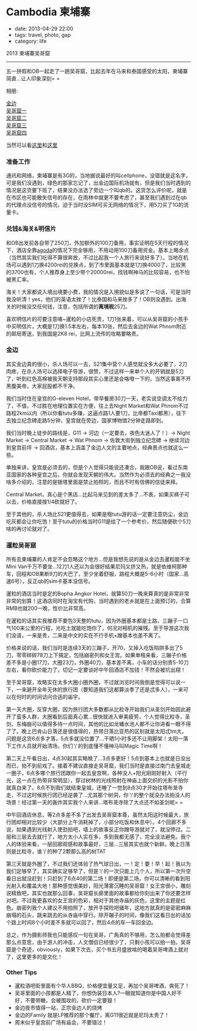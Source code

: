 # Cambodia 柬埔寨

- date: 2013-04-29 22:00
- tags: travel, photo, gap
- category: life

2013 柬埔寨吴哥窟

-------------------

五一拼假和OB一起走了一趟吴哥窟，比起去年在马来和泰国感受的太阳，柬埔寨简直…让人印象深刻= =

相册:

[金边](http://mem.cmgs.me/post/2013-05-05/40051763830)  
[吴哥窟一](http://mem.cmgs.me/post/2013-05-08/4005143821a7)  
[吴哥窟二](http://mem.cmgs.me/post/2013-05-12/40051571092)  
[吴哥窟三](http://mem.cmgs.me/post/2013-05-15/40050334038)  
[吴哥窟四](http://mem.cmgs.me/post/2013-05-18/40051375191)  

当然可以看[这里](http://www.douban.com/photos/album/102334928/)和[这里](http://www.douban.com/photos/album/102267574/)

### 准备工作

通讯和网络，柬埔寨是有3G的，当地据说最好的叫cellphone，没错就是这名字，可是我们没遇到，绿色的那家忘记了，出金边国际机场就有，但是我们当时遇到的情况是这货要下班了，结果没办法选了旁边一个叫qb的。这货怎么评价呢，就是在市区也可能散失信号的存在，在雨林中就更不要考虑了，甚至我们遇到过在qb的代理点没信号的情况，迫于当时没SIM可买无网络的情况下，用5刀买了1G的流量卡。

### 兑钱&海关&明信片

和OB出发前各自带了250刀，外加额外的100刀备用，事实证明在5天行程的情况下，酒店全靠[agoda](http://agoda.com)的情况下完全够用，不用动用100刀备用资金。基本上略余点（当然其实我们吃得不算很奔放，不过比起我一个人旅行来说好多了）。当地在机场可以遇到1刀换4200rei的兑换点，到了市里面基本就是1刀换4000了，比较黑的3700也有，个人推荐身上至少带个20000rei，找钱啊神马的比较容易，也不怕被黑汇率。

海关！大家都说入境出境要小费，我的情况是入境貌似是多说了一句话，可是当时我没听清！yes，他们的英语太挫了！比泰国和马来挫多了！OB则没遇到。出海关的时候没交任何钱，注意，包括所谓的**离境税**25刀。

喜欢明信片的可要注意咯~暹粒的小店死贵，1刀1张来着，可以从吴哥窟的小孩手中买明信片，大概是1刀换1.5本左右，每本10张，然后去金边的Wat Phnom附近的邮局寄送，到我国是2K8 rei，比网上流传的攻略要略贵。

### 金边

其实金边真的很小，杀人场可以一去，S21集中营个人感觉就没多大必要了，2刀肉疼，在杀人场可以选择电子导游，很赞，不过这样一来单个人的开销就是5刀了，听到红色高棉被我天朝支持那段其实心里还是会咯噔一下的，当然这事离不开黑腹美帝，大家屁股都不干净。

我们当时住在皇宫的G-eleven Hotel，带早餐房30刀一天，老实说空调太不给力了，不值，不过胜在地理位置实在方便，往上去Night Market和Wat Phnom不过路程2km以内（所以你看tutu多赚，这逼点路1人要1刀，比帝都Taxi都黑），往下去独立纪念碑走路5分钟，皇宫就在旁边，国家博物馆2分钟走路即到。

我们当时晚上徒步的路线是，G11 -> 河边（一定要去，夜色太迷人了！）-> Night Market -> Central Market -> Wat Phnom -> 佐敦大街到独立纪念碑 -> 继续河边到皇宫前坪 -> 回酒店，基本上涵盖了金边人文的主要地点，经典景点也就这么一些。

单独来讲，皇宫是必须去的，但是个人觉得只能说还凑合，我跟OB说，看过东南亚国家的各种皇宫之后，你就会发现天朝的伟大。当然作为必须去的经典之一我没啥多介绍的，注意的是银塔里面是禁止拍照的，而且不时有信佛的信徒来拜。

Central Market，真心是个黑店…比起马来见到的差太多了…不表，如果买裤子可以去，价格直接按1/4砍就好了。

至于其他的，杀人场比S21更值得去，如果是租tutu游的话一定要注意防尘，金边吃灰都会让你吃饱！至于tutu的价格当时G11是给了一个参考价，然后随便砍个5刀啥的再讨论就对了。

### 暹粒吴哥窟

所有去柬埔寨的人肯定不会忽略这个地方…但是我想先说的是从金边去暹粒能不坐Mini Van千万不要坐…12刀1人还以为会很好结果尼玛又挤又热，就是依维柯那种车，回程和OB果断9刀的大巴了，至少坐着舒服，路程大概是5-6小时（国家…高速6号），反正qb的sim卡基本没信号。

暹粒的酒店当时是定的Bopha Angkor Hotel，就算50刀一晚来算真的是非常非常非常的划算！这酒店同时在淘宝有代购，当时遇到的老乡就是在上面预订的，合算RMB也就200一晚，性价比非常高。

在暹粒的话其实我推荐不要包3天整的tutu，因为外圈基本都是土路，三蹦子一口气100来公里的行程，光吃土就能吃饱你了，何况对相机的摧残。至于导游这次我们没请，一来是贵，二来是中文的实在不行手机+蹭基本也差不离了。

价格来说的话，我们当时是连续3天的三蹦子，开70，又掉入吃饭陷阱多出了5刀，零零碎碎78刀上下搞定，包括崩密列和女王宫。如果单租来看，三蹦子价格差不多是小圈17刀，大圈23刀，外圈40刀，基本差不离，小车的话分别贵5-10刀左右，看你砍价能力了，切记一定要谈好中午回酒店不加钱！不然会被坑出翔！

至于吴哥窟，攻略实在太多大圈小圈外圈，不过就浏览时间我倒是觉得可以说一下，一来避开全年无休的旅行团（要知道我们这都算淡季了还是忒多人），一来可以在何时的时间访问合适的庙宇。

第一天大圈，反穿大圈，因为旅行团大多数都从比粒寺开始我们从圣剑开始因此避开了蛮多人群，大圈看到后面真心累…很快就进入审美疲劳，个人觉得比粒寺，圣剑，东梅崩可以值得多待一点时间，其他的比如龙蟠水池人都不让你进看一眼不得了了。晚上巴肯山日落还是很值得的，热带日落比亚热的区别就是太阳忒tm大，问题是这货6点多才落，5点多就没位置了…干晒1小时多还不让用脚架！太阳一落下工作人员就开始清场，你们丫的到底懂不懂神马叫Magic Time啊！

第二天上午看日出，4点30起其实略晚了…3点多更好！5点到基本上也就是日没出而已，拍不到前戏了。接着不建议直接走吴哥窟，我们当时是直接过南门去皇城走一圈子，6点多哪个旅行团跟你一起去皇宫啊，各种没人+阳光刚刚好射入（平行光，这一点在热带非常明显），穿过树林的光线照射在神庙上面交织的光影不拍你就真白来了。8点不到我们就结束皇城，还睡了一觉到8点30才开始往塔布茏寺走，不过这时候旅行团已经逆袭了…尤其那个树洞，你丫的整个就没办法拍没人的场景！经过第一天的轰炸其实我个人来讲…塔布茏寺除了大点还不如圣剑呢= =

中午回酒店休息，等2点多差不多了出发去吴哥窟本尊，虽然太阳这时候最大，旅行团却相对比较少（大部分上午消耗掉了，小部分吃饭和休息中）。4个回廊不多说，如果遇到光线射入使劲拍吧，墙上的故事反正你蹭导游就对了，就没停过。二层和三层去去就行了，地方太小人实在多，多到我都无感了，完全没法避免。我个人的体验来看，一层回廊观感和故事最好，三层…三层其实也就个新鲜。晚上日落则是比粒寺，谁丫的种了2颗那么高的树TAT

第三天就是外圈了，不过我们还体验了热气球日出，一！定！要！早！起！我以为我们足够早了，其实确实足够早了，但是丫的一次只能上几个人，所以第一次升空看日出就没赶到！只赶到了6点40的第二场！即便是第二场，你可以清晰的看到阳光射入和覆盖大地！那种感觉很美妙，阳光薄雾沉睡的吴哥窟！女王宫很小，雕刻说精致吧，其实也就那么回事，吴哥窟长廊里面的故事都给你刻出来了你还要怎样对吧。不过我更喜欢的女王宫的色彩，相对于其他寺庙的灰色，这里的主题是红色。崩密列我个人建议不用拍照了，放开手探险吧骚年，这地方就真的是密密麻麻崩塌的石头，跳来跳去的从寺庙中穿行。除开蹦子的时间，像我们这看日出的话加个路上时间8个小时差不多就可以回了，然后4点的车一车回金边。

总之，作为摄影师我也只能感叹一句在吴哥，广角真的不够用，怎么拍都会觉得差那么点意思，由于游人的冲击，人文僧侣已经很少了，只剩小孩可以拍一拍。吴哥窟是个奇迹，obviously，如果下次去，买个书五月盛放啥的喝着吴哥啤酒上就对了，这里更多的是文化！

### Other Tips

* 暹粒酒吧街里面有个华人BBQ，价格便宜量又足，再加个吴哥啤酒，爽死了！
* 吴哥里面的小孩都是人精了，你想伪装日本人?一眼就知道你是中国人好不好，不要带糖，会被围攻的，砍价一定要狠！
* 金边夜市值得一站，正宗金边人的烧烤
* 金边的Family 就是LP推荐的那个餐厅，离G11很近就是尼玛太贵了！
* 周末似乎皇宫前广场有庙会，不要错过！

